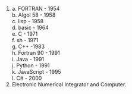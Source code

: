 1. a. FORTRAN - 1954  
   b. Algol 58 - 1958  
   c. lisp - 1958  
   d. basic - 1964  
   e. C - 1971  
   f. sh - 1971  
   g. C++ -1983  
   h. Fortran 90 - 1991  
   i. Java - 1991  
   j. Python - 1991  
   k. JavaScript - 1995  
   l. C# - 2000  
2. Electronic Numerical Integrator and Computer.  

